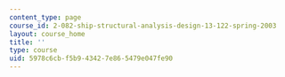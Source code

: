 ```yaml
---
content_type: page
course_id: 2-082-ship-structural-analysis-design-13-122-spring-2003
layout: course_home
title: ''
type: course
uid: 5978c6cb-f5b9-4342-7e86-5479e047fe90
---
```


